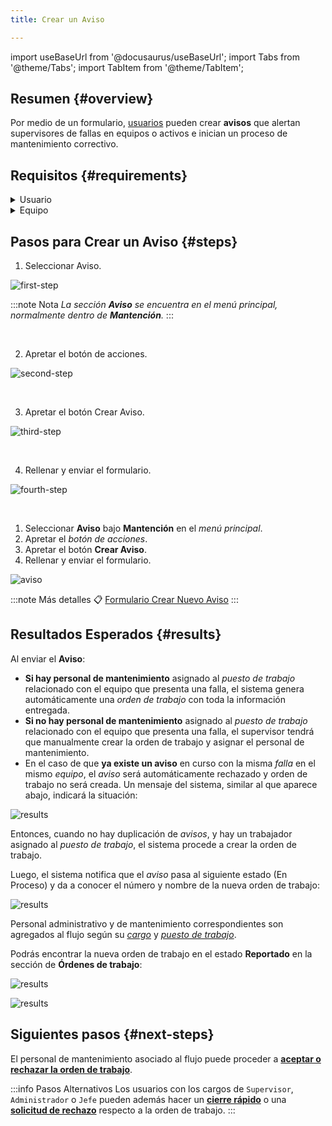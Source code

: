 ```yaml
---
title: Crear un Aviso

---
```


import useBaseUrl from '@docusaurus/useBaseUrl'; 
import Tabs from '@theme/Tabs';
import TabItem from '@theme/TabItem';

## Resumen {#overview}
Por medio de un formulario, [usuarios](/docs/products/corrective_maintenance/master_data/users) pueden crear **avisos** que alertan supervisores de fallas en equipos o activos e inician un proceso de mantenimiento correctivo.  

## Requisitos {#requirements}
<details>
<summary>Usuario</summary>
<div>

El [**usuario**](/docs/products/corrective_maintenance/master_data/users) debe tener, al menos, las siguientes características:
- [**Cargo**](/docs/products/corrective_maintenance/master_data/job_title): `Levantador`, `Supervisor`, `Jefe`, `Administrador` o `Técnico`
- [**Puestos de trabajo**](/docs/products/corrective_maintenance/master_data/workstation): _Según corresponda al sector de equipamiento en que se encuentra el activo o equipo._

</div>
</details>

<details>
<summary>Equipo</summary>
<div>

El [**equipo**](/docs/products/corrective_maintenance/master_data/equipment) que ha sufrido un incidente debe estar correctamente agregado a la data maestra. El _equipo_ debe estar también asociado a lo siguiente:
- [**Sectores de Equipamiento**](/docs/products/corrective_maintenance/master_data/equipment_sector): Los sectores de equipamiento agrupan equipos según criterios funcionales, relativos al proceso o espaciales. Por defecto, existen tres niveles de sectores de equipamientos.
- [**Fallas**](/docs/products/corrective_maintenance/master_data/failure_catalog): Descripción de la avería específica de cómo puede fallar un equipo según su grupo. Las fallas se pueden reportar tanto como _síntomas_ o como _causas_. 

</div>
</details>

## Pasos para Crear un Aviso {#steps}

<Tabs>
<TabItem value="desktop" label="Escritorio" default>

1. Seleccionar Aviso.

<div className="margin-left--lg">

![first-step](/img/productos_es/products_cm_create_notification_01.png)

:::note Nota
_La sección **Aviso** se encuentra en el menú principal, normalmente dentro de **Mantención**._
:::

</div>
<br/>

2. Apretar el botón de acciones.

<div className="margin-left--lg">

![second-step](/img/productos_es/products_cm_create_notification_02.png)

</div>
<br/>

3. Apretar el botón Crear Aviso.

<div className="margin-left--lg">

![third-step](/img/productos_es/products_cm_create_notification_03.png)

</div>
<br/>

4. Rellenar y enviar el formulario.

<div className="margin-left--lg">

![fourth-step](/img/productos_es/products_cm_create_notification_04.png)

</div>

 
</TabItem>

<TabItem value="mobile" label="Versión Móvil">

1. Seleccionar **Aviso** bajo **Mantención** en el _menú principal_.
2. Apretar el _botón de acciones_.
3. Apretar el botón **Crear Aviso**.
4. Rellenar y enviar el formulario.

<div className="align-center">

![aviso](/img/productos_es/product_cm_notification_01m.png)

</div>

</TabItem>
</Tabs>

:::note Más detalles
📋 [Formulario Crear Nuevo Aviso](/docs/products/corrective_maintenance/forms/form_notify)
:::

## Resultados Esperados {#results}
Al enviar el **Aviso**: 

- **Si hay personal de mantenimiento** asignado al _puesto de trabajo_ relacionado con el equipo que presenta una falla, el sistema genera automáticamente una _orden de trabajo_ con toda la información entregada. 
- **Si no hay personal de mantenimiento** asignado al _puesto de trabajo_ relacionado con el equipo que presenta una falla, el supervisor tendrá que manualmente crear la orden de trabajo y asignar el personal de mantenimiento.
- En el caso de que **ya existe un aviso** en curso con la misma _falla_ en el mismo _equipo_, el _aviso_ será automáticamente rechazado y orden de trabajo no será creada. Un mensaje del sistema, similar al que aparece abajo, indicará la situación:

<div className="img_sizing">

![results](/img/productos_es/product_cm_notification_03.png)

</div>

Entonces, cuando no hay duplicación de _avisos_, y hay un trabajador asignado al _puesto de trabajo_, el sistema procede a crear la orden de trabajo.

Luego, el sistema notifica que el _aviso_ pasa al siguiente estado (En Proceso) y da a conocer el número y nombre de la nueva orden de trabajo:

<div className="img_sizing">

![results](/img/productos_es/product_cm_notification_02.png)

</div>

Personal administrativo y de mantenimiento correspondientes son agregados al flujo según su [_cargo_](/docs/products/corrective_maintenance/master_data/job_title) y [_puesto de trabajo_](/docs/products/corrective_maintenance/master_data/workstation).

Podrás encontrar la nueva orden de trabajo en el estado **Reportado** en la sección de **Órdenes de trabajo**:

<Tabs>
<TabItem value="desktop" label="Escritorio" default>

<div className="img_sizing">

![results](/img/productos_es/products_cm_wo_00.png)

</div>

</TabItem>
<TabItem value="mobile" label="Versión Móvil">

<div className="img_sizing_extra_small">

![results](/img/productos_es/products_cm_wo_00a.png)

</div>

</TabItem>
</Tabs>

## Siguientes pasos {#next-steps}
El personal de mantenimiento asociado al flujo puede proceder a [**aceptar o rechazar la orden de trabajo**](/docs/products/corrective_maintenance/actions/wo_accept).  

:::info Pasos Alternativos
Los usuarios con los cargos de `Supervisor`, `Administrador` o `Jefe` pueden además hacer un [**cierre rápido**](/docs/products/corrective_maintenance/actions/wo_fast_close) o una [**solicitud de rechazo**](/docs/products/corrective_maintenance/actions/wo_reject_request) respecto a la orden de trabajo.
:::


